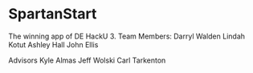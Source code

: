 SpartanStart
==============

The winning app of DE HackU 3.
Team Members:
Darryl Walden
Lindah Kotut
Ashley Hall
John Ellis

Advisors
Kyle Almas
Jeff Wolski
Carl Tarkenton
